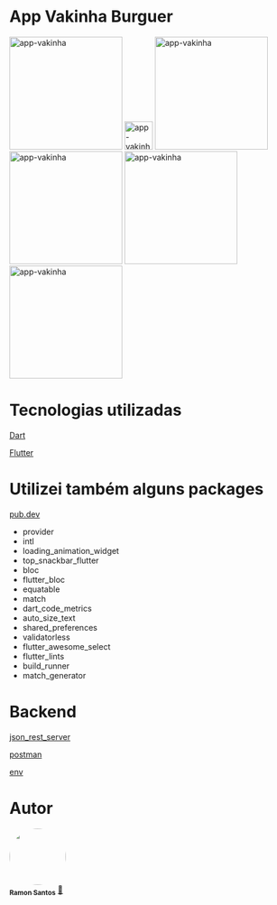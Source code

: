 # App Vakinha Burguer


<div class="box">
  <img width="200" src="https://i.ibb.co/fd8wLZq/appvak1.png" alt="app-vakinha"> 
    <span>  </span>
    <img width="50" src="https://i.ibb.co/1L6VMH4/appvak2.png" alt="app-vakinha"> 
    <span>  </span>
    <img width="200" src="https://uploaddeimagens.com.br/images/004/332/853/original/appvak3.png?1675778352" alt="app-vakinha">
</div>
<div class="box">
  <img width="200" src="https://uploaddeimagens.com.br/images/004/332/854/original/appvak4.png?1675778383" alt="app-vakinha"> 
    <span>  </span>
    <img width="200" src="https://uploaddeimagens.com.br/images/004/332/855/original/appvak5.png?1675778411" alt="app-vakinha"> 
    <span>  </span>
    <img width="200" src="https://uploaddeimagens.com.br/images/004/332/856/original/appvak6.png?1675778442" alt="app-vakinha">
</div>

# Tecnologias utilizadas


<a href="https://dart.dev/">Dart</a></p>
<a href="https://flutter.dev/">Flutter</a></p>

# Utilizei também alguns packages

<a href="https://pub.dev/">pub.dev</a></p>

* provider
* intl
* loading_animation_widget
* top_snackbar_flutter
* bloc
* flutter_bloc
* equatable
* match
* dart_code_metrics
* auto_size_text
* shared_preferences
* validatorless
* flutter_awesome_select
* flutter_lints
* build_runner
* match_generator


# Backend

<a href="https://pub.dev/packages/json_rest_server">json_rest_server</a></p>

<a href="https://www.postman.com/">postman</a></p>

<a href="https://pub.dev/packages/env">env</a></p>

# Autor

<a href="https://github.com/ramonsantospinto">
 <img style="border-radius: 50%;" src="https://avatars.githubusercontent.com/u/89648821?v=4" width="100px;" alt=""/>
 <br />
 <sub><b>Ramon Santos</b></sub></a> <a href="https://avatars.githubusercontent.com/u/89648821?v=4" title="Ramon">🚀</a>
